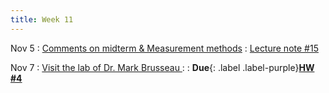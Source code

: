 ```yaml
---
title: Week 11
---
```


Nov 5
: [Comments on midterm & Measurement methods](https://guoporousmedialab.github.io/HWRS505-405-2024Fall/lecture/)
  : [Lecture note #15](https://d2l.arizona.edu/d2l/le/content/1506694/Home)

Nov 7
: [Visit the lab of Dr. Mark Brusseau ](https://guoporousmedialab.github.io/HWRS505-405-2024Fall/lecture/)
  : [](#)
: **Due**{: .label .label-purple}[**HW #4**](#)